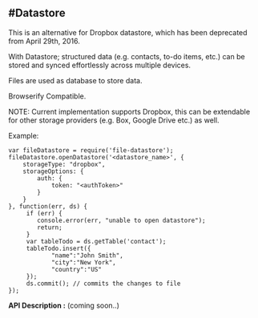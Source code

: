 #**Datastore**
----------------------------------------------------------------

This is an alternative for Dropbox datastore, which has been deprecated from  April 29th, 2016. 

With Datastore; structured data (e.g. contacts, to-do items, etc.) can be stored and synced effortlessly across multiple devices. 

Files are used as database to store data.

Browserify Compatible.

NOTE: 
Current implementation supports Dropbox, this can be extendable for other storage providers (e.g. Box, Google Drive etc.) as well.

Example:

    var fileDatastore = require('file-datastore');
    fileDatastore.openDatastore('<datastore_name>', {
	    storageType: "dropbox",
	    storageOptions: {
	        auth: {
	            token: "<authToken>"
	        }
	    }
	}, function(err, ds) {
		 if (err) {
	        console.error(err, "unable to open datastore");
	        return;
		 }
		 var tableTodo = ds.getTable('contact');
		 tableTodo.insert({
	          	"name":"John Smith",
	          	"city":"New York",
	          	"country":"US"
         });
         ds.commit(); // commits the changes to file
	});


   

**API Description :**
(coming soon..)
